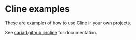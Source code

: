 # Cline examples

These are examples of how to use Cline in your own projects.

See [cariad.github.io/cline](https://cariad.github.io/cline/) for documentation.
